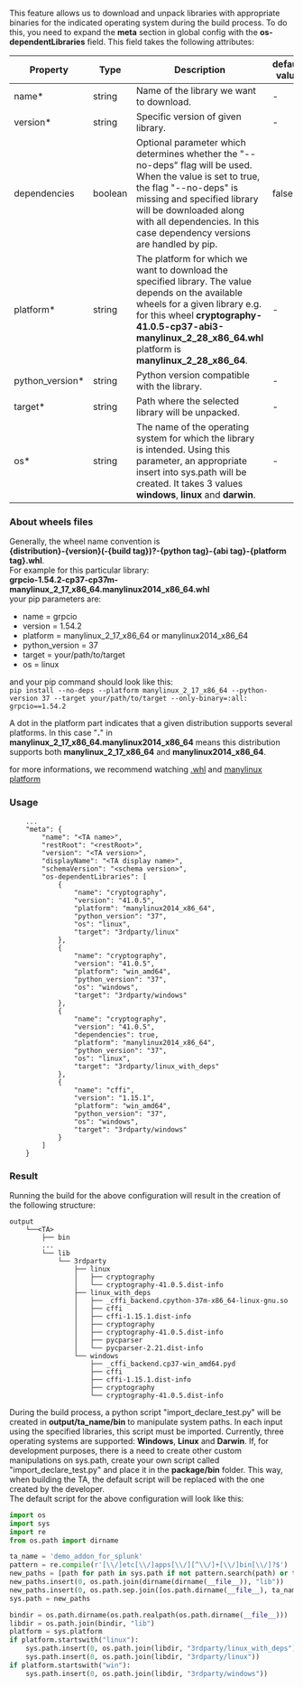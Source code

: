 This feature allows us to download and unpack libraries with appropriate binaries for the indicated operating system during the build process.
To do this, you need to expand the **meta** section in global config with the **os-dependentLibraries** field. This field takes the following attributes:


| Property                                               | Type    | Description                                                                                                                                                                                                                                                              | default value |
|--------------------------------------------------------|---------|--------------------------------------------------------------------------------------------------------------------------------------------------------------------------------------------------------------------------------------------------------------------------|---------------|
| name<span class="required-asterisk">*</span>           | string  | Name of the library we want to download.                                                                                                                                                                                                                                 | -             |
| version<span class="required-asterisk">*</span>        | string  | Specific version of given library.                                                                                                                                                                                                                                       | -             |
| dependencies                                           | boolean | Optional parameter which determines whether the "--no-deps" flag will be used. When the value is set to true, the flag "--no-deps" is missing and specified library will be downloaded along with all dependencies. In this case dependency versions are handled by pip. | false         |
| platform<span class="required-asterisk">*</span>       | string  | The platform for which we want to download the specified library. The value depends on the available wheels for a given library e.g. for this wheel **cryptography-41.0.5-cp37-abi3-manylinux_2_28_x86_64.whl** platform is **manylinux_2_28_x86_64**.                   | -             |
| python_version<span class="required-asterisk">*</span> | string  | Python version compatible with the library.                                                                                                                                                                                                                              | -             |
| target<span class="required-asterisk">*</span>         | string  | Path where the selected library will be unpacked.                                                                                                                                                                                                                        | -             |
| os<span class="required-asterisk">*</span>             | string  | The name of the operating system for which the library is intended. Using this parameter, an appropriate insert into sys.path will be created. It takes 3 values **windows**, **linux** and **darwin**.                                                                  | -             |

### About wheels files

Generally, the wheel name convention is <br>**{distribution}-{version}(-{build tag})?-{python tag}-{abi tag}-{platform tag}.whl**.<br>
For example for this particular library: <br>**grpcio-1.54.2-cp37-cp37m-manylinux_2_17_x86_64.manylinux2014_x86_64.whl**<br> 
your pip parameters are:
<ul>
<li>name = grpcio</li>
<li>version = 1.54.2</li>
<li>platform = manylinux_2_17_x86_64 or manylinux2014_x86_64</li>
<li>python_version = 37</li>
<li>target = your/path/to/target</li>
<li>os = linux</li>
</ul>

and your pip command should look like this:<br>
`pip install --no-deps --platform manylinux_2_17_x86_64 --python-version 37 --target your/path/to/target --only-binary=:all: grpcio==1.54.2`

A dot in the platform part indicates that a given distribution supports several platforms.
In this case "**.**" in **manylinux_2_17_x86_64.manylinux2014_x86_64** means this distribution supports both **manylinux_2_17_x86_64** and **manylinux2014_x86_64**.


for more informations, we recommend watching [.whl](https://www.youtube.com/watch?v=4L0Jb3Ku81s) and [manylinux platform](https://www.youtube.com/watch?v=80j-MRtHMek)

### Usage

```
    ...
    "meta": {
        "name": "<TA name>",
        "restRoot": "<restRoot>",
        "version": "<TA version>",
        "displayName": "<TA display name>",
        "schemaVersion": "<schema version>",
        "os-dependentLibraries": [
            {
                "name": "cryptography",
                "version": "41.0.5",
                "platform": "manylinux2014_x86_64",
                "python_version": "37",
                "os": "linux",
                "target": "3rdparty/linux"
            },
            {
                "name": "cryptography",
                "version": "41.0.5",
                "platform": "win_amd64",
                "python_version": "37",
                "os": "windows",
                "target": "3rdparty/windows"
            },
            {
                "name": "cryptography",
                "version": "41.0.5",
                "dependencies": true,
                "platform": "manylinux2014_x86_64",
                "python_version": "37",
                "os": "linux",
                "target": "3rdparty/linux_with_deps"
            },
            {
                "name": "cffi",
                "version": "1.15.1",
                "platform": "win_amd64",
                "python_version": "37",
                "os": "windows",
                "target": "3rdparty/windows"
            }
        ]
    }
```

### Result

Running the build for the above configuration will result in the creation of the following structure:


```
output
    └──<TA>
        ├── bin
        ...
        └── lib
            └── 3rdparty
                ├── linux
                │   ├── cryptography
                │   └── cryptography-41.0.5.dist-info
                ├── linux_with_deps
                │   ├── _cffi_backend.cpython-37m-x86_64-linux-gnu.so
                │   ├── cffi
                │   ├── cffi-1.15.1.dist-info
                │   ├── cryptography
                │   ├── cryptography-41.0.5.dist-info
                │   ├── pycparser
                │   └── pycparser-2.21.dist-info
                └── windows
                    ├── _cffi_backend.cp37-win_amd64.pyd
                    ├── cffi
                    ├── cffi-1.15.1.dist-info
                    ├── cryptography
                    └── cryptography-41.0.5.dist-info

```  
  
During the build process, a python script "import_declare_test.py" will be created in **output/ta_name/bin** to manipulate system paths. 
In each input using the specified libraries, this script must be imported. 
Currently, three operating systems are supported: **Windows**, **Linux** and **Darwin**. 
If, for development purposes, there is a need to create other custom manipulations on sys.path, 
create your own script called "import_declare_test.py" and place it in the **package/bin** folder. 
This way, when building the TA, the default script will be replaced with the one created by the developer.  
The default script for the above configuration will look like this:

```python
import os
import sys
import re
from os.path import dirname

ta_name = 'demo_addon_for_splunk'
pattern = re.compile(r'[\\/]etc[\\/]apps[\\/][^\\/]+[\\/]bin[\\/]?$')
new_paths = [path for path in sys.path if not pattern.search(path) or ta_name in path]
new_paths.insert(0, os.path.join(dirname(dirname(__file__)), "lib"))
new_paths.insert(0, os.path.sep.join([os.path.dirname(__file__), ta_name]))
sys.path = new_paths

bindir = os.path.dirname(os.path.realpath(os.path.dirname(__file__)))
libdir = os.path.join(bindir, "lib")
platform = sys.platform
if platform.startswith("linux"):
	sys.path.insert(0, os.path.join(libdir, "3rdparty/linux_with_deps"))
	sys.path.insert(0, os.path.join(libdir, "3rdparty/linux"))
if platform.startswith("win"):
	sys.path.insert(0, os.path.join(libdir, "3rdparty/windows"))

```